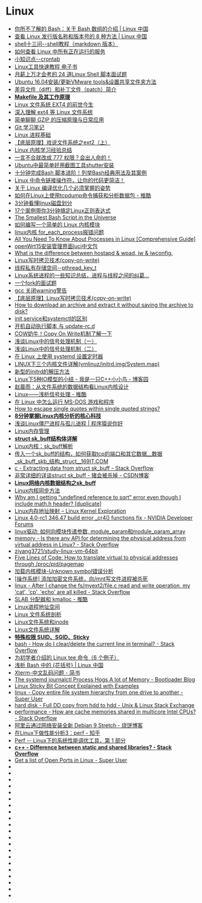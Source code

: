 # Linux

*   [你所不了解的 Bash：关于 Bash 数组的介绍 | Linux 中国](https://mp.weixin.qq.com/s?__biz=MjM5NjQ4MjYwMQ==&mid=2664611625&idx=2&sn=3972c9c37c35feade483a6d217a691af&chksm=bdce846f8ab90d793a14da241cd320e04932320287b95c6c7f4d965f0a96dd9bb567a35c1362&mpshare=1&scene=23&srcid=0715VvYjkiRJyhosbgVaD6bo#rd)
*   [查看 Linux 发行版名称和版本号的 8 种方法 | Linux 中国](https://mp.weixin.qq.com/s?__biz=MjM5NjQ4MjYwMQ==&mid=2664610995&idx=1&sn=41b2af8ee8948a9ed69148a7d1d0c541&chksm=bdce87f58ab90ee38939bda56450c0ce7a3f59e82a99c655bea83b9a833ec86b9704ac3c3ae1&scene=0&ascene=7&devicetype=android-26&version=26060240&nettype=cmnet&abtest_cookie=BAABAAoACwAMAA0ABQA%2Bix4Ad4seAJaMHgBijR4APY4eAAAA&lang=zh_CN&pass_ticket=lsjKFFYwhPwYFJd2s14tuElFIajYhp0%2B2j9cB4nMURB%2BfNstjV18jIrVHLCtPI3z&wx_header=1)
*   [shell十三问--shell教程（markdown 版本）](https://github.com/wzb56/13_questions_of_shell)
*   [如何查看 Linux 中所有正在运行的服务](https://linux.cn/article-9918-1.html)
*   [小知识点--crontab](http://www.cnblogs.com/qiyeboy/p/9464262.html)
*   [Linux工具快速教程 电子书](https://linuxtools-rst.readthedocs.io/zh_CN/latest/index.html)
*   [月薪上万才会考的 24 道Linux Shell 脚本面试题](https://mp.weixin.qq.com/s?__biz=MzI4MDEwNzAzNg==&mid=2649444706&idx=1&sn=e96603a22a104933834b01d5fad13882&chksm=f3a27011c4d5f9074c91bb3f8b76e9a620be2f01b37136b1c8a56cee9c99a53e0d6bc37bb80c&mpshare=1&scene=23&srcid=0803uR0yQxj38XZhmNf0BJwZ#rd)
*   [Ubuntu 16.04安装/更新VMware tools&设置共享文件夹方法](https://blog.csdn.net/wkw1125/article/details/53946371)
*   [差异文件（diff）和补丁文件（patch）简介](https://linux.cn/article-10005-1.html)
*   [**Makefile 及其工作原理**](https://linux.cn/article-10001-1.html?utm_source=tuicool&utm_medium=referral)
*   [Linux 文件系统 EXT4 的前世今生](https://www.oschina.net/translate/introduction-ext4-filesystem)
*   [深入理解 ext4 等 Linux 文件系统](https://mp.weixin.qq.com/s?__biz=MzAxODI5ODMwOA==&mid=2666542848&idx=1&sn=329ba5ea024a6b27600ffe280b52cd02&chksm=80dcf3abb7ab7abdf123388514656dede3dd75725160947f9e06e6ae277971d473f3622b5914&mpshare=1&scene=23&srcid=0914ChLw8NlLioWLgXip38FY#rd)
*   [简单聊聊 GZIP 的压缩原理与日常应用](https://github.com/rccoder/blog/issues/32?utm_source=tuicool&utm_medium=referral)
*   [Git 学习笔记](http://www.ppbibo.info/?p=354)
*   [Linux 进程基础](https://mp.weixin.qq.com/s?__biz=MzAxODI5ODMwOA==&mid=2666542882&idx=2&sn=f8a2ce32d9309425884e477457c4216d&chksm=80dcf389b7ab7a9f38d5a5c03c006e4771838e901b088297f93985a7b2ccbe0bd9dfaae5be11&mpshare=1&scene=23&srcid=09208B1FbTVhkKgAcv3wRas8#rd)
*   [【底层原理】戏说文件系统之ext2（上）](https://mp.weixin.qq.com/s?__biz=MzIwNTc4NTEwOQ==&mid=2247485761&idx=1&sn=65b709f060444db199420e1f6b24d31c&chksm=972ad83ba05d512d0a53001b9a84269a3ddfef13cc7a8eef060735f5ffabb63b9712a1fb8e1e&mpshare=1&scene=23&srcid=0920seDYTZekH7QWpq50AAzF#rd)
*   [Linux 内核学习经验总结](https://mp.weixin.qq.com/s?__biz=MzA3OTgyMDcwNg==&mid=2650635730&idx=1&sn=af05930e99412f34b714f4b29c0ab81c&chksm=87a47f1fb0d3f609a0d2f41a8dac29ccfe6caf4e97b7830e3b7f5f42da2f3c55ab63f789444e&mpshare=1&scene=23&srcid=0920ElJKozobODBwd44oVswv#rd)
*   [一言不合就改成 777 权限？会出人命的！](https://mp.weixin.qq.com/s?__biz=MzAwOTQ4MzY1Nw==&mid=2247486747&idx=1&sn=2d260a3db1b63432f8ddea970abfd181&chksm=9b5fa9fdac2820eb61c13b89c869e6131cfdeae4c403e8db77fc6f5e659129c1eea2de85c012&mpshare=1&scene=23&srcid=0920I5XqiG1Y60KzcncIeB0y#rd)
*   [Ubuntu中最简单好用截图工具shutter安装](https://blog.csdn.net/wd2014610/article/details/72860009)
*   [十分钟完成Bash 脚本进阶！列举Bash经典用法及其案例](https://mp.weixin.qq.com/s?__biz=MzI0MDQ4MTM5NQ==&mid=2247486900&idx=1&sn=49a671a6509a70a8e71fff7ae0d22f2c&chksm=e91b68a8de6ce1be5165b5e81d4e461c7d9267bd79d28646fe44b2c453f773fd49d6f663f2f1&mpshare=1&scene=23&srcid=0920iaG0a3z7xR7LhRFQ56qD#rd)
*   [Linux 中命令链接操作符，让你的代码更简洁！](https://mp.weixin.qq.com/s?__biz=MzA3OTgyMDcwNg==&mid=2650635721&idx=1&sn=c1b1955b76a246ed90b420b8fadd46d1&chksm=87a47f04b0d3f6124c301fbba58cc52aca7f96c638f77ba169af878f6f0cde66c80ab887f4f5&mpshare=1&scene=23&srcid=09260ubcNdJQ2EziLSnqEvyr#rd)
*   [关于 Linux 编译优化几个必须掌握的姿势](https://mp.weixin.qq.com/s/CIYzI6SAWcHWTD6z3PvOuQ?utm_source=tuicool&utm_medium=referral)
*   [如何在Linux上使用tcpdump命令捕获和分析数据包 - 推酷](http://os.51cto.com/art/201809/584122.htm?utm_source=tuicool&utm_medium=referral)
*   [3分钟看懂linux磁盘划分](https://mp.weixin.qq.com/s?__biz=MzI4MDEwNzAzNg==&mid=2649444877&idx=1&sn=62bb9e5612da34dfacb943f0ce6af9bb&chksm=f3a2737ec4d5fa6805a5d2d748c0b906a4c2707dc72361fb9cc4677e88cad7f246d6fbb61f8b&scene=0&ascene=14&devicetype=android-26&version=26060739&nettype=cmnet&abtest_cookie=AwABAAoACwAMAAYAPoseACWXHgAKmB4ANpgeAHeYHgChmB4AAAA%3D&lang=zh_CN&pass_ticket=tqg0vPML%2BTARLJOLY%2Ftw59g6C1%2Bf20Y782OQrJaIhR2lXQpvSa3mHgK6ggoIP0Ak&wx_header=1)
*   [17个案例带你3分钟搞定Linux正则表达式](https://mp.weixin.qq.com/s?__biz=MzI4MDEwNzAzNg==&mid=2649445080&idx=1&sn=16355547d16aadfe6e0856e6918e8056&chksm=f3a273abc4d5fabde136d578ca41990f4c99d83f9b7d3788f01178fd384a4fc5a729b2097c45&mpshare=1&scene=23&srcid=09287O5TcbuBAYdDKng1UP33#rd)
*   [The Smallest Bash Script in the Universe](https://blog.twentytwotabs.com/the-smallest-bash-program-in-the-universe/)
*   [如何编写一个简单的 Linux 内核模块](https://www.oschina.net/translate/writing-a-simple-linux-kernel-module?utm_source=tuicool&utm_medium=referral)
*   [linux内核 for_each_process报错问题](https://blog.csdn.net/zyf2333/article/details/80042893)
*   [All You Need To Know About Processes in Linux [Comprehensive Guide]](https://www.tecmint.com/linux-process-management/)
*   [openWrt15安装管理界面luci中文包](http://blog.sina.com.cn/s/blog_5f66526e0102werg.html)
*   [What is the difference between hostapd & wpad, iw & iwconfig.](https://forum.archive.openwrt.org/viewtopic.php?id=32555)
*   [Linux写时拷贝技术(copy-on-write)](http://www.cnblogs.com/biyeymyhjob/archive/2012/07/20/2601655.html?utm_source=tuicool&utm_medium=referral)
*   [线程私有存储空间--pthread_key_t](https://blog.csdn.net/yusiguyuan/article/details/21785641)
*   [Linux系统进程的一些知识总结，进程与线程之间的纠葛...](http://os.51cto.com/art/201805/575068.htm?utm_source=tuicool&utm_medium=referral)
*   [一个fork的面试题](https://www.cnblogs.com/ittinybird/p/4492098.html)
*   [gcc 关闭warning警告](https://blog.csdn.net/qq_14821541/article/details/54314490)
*   [【底层原理】Linux写时拷贝技术(copy-on-write)](https://mp.weixin.qq.com/s?__biz=MzIwNTc4NTEwOQ==&mid=2247486044&idx=1&sn=0fb6684d56d647a7af8c6903530987ba&chksm=972adb26a05d52303388512d4d6ef25063a2dcec4309e7175148b4da77c3b7db62fff6d7e651&mpshare=1&scene=23&srcid=1023geH04ieRruoV1cdJTXXD#rd)
*   [How to download an archive and extract it without saving the archive to disk?](https://unix.stackexchange.com/questions/85194/how-to-download-an-archive-and-extract-it-without-saving-the-archive-to-disk)
*   [init,service和systemctl的区别](https://blog.csdn.net/lineuman/article/details/52578399)
*   [开机自动执行脚本 与 update-rc.d](https://blog.csdn.net/jiaoyongqing134/article/details/54914808)
*   [COW奶牛！Copy On Write机制了解一下](http://www.cnblogs.com/Java3y/p/9884583.html?utm_source=tuicool&utm_medium=referral)
*   [浅谈Linux中的信号处理机制（一）](https://www.cnblogs.com/ittinybird/p/4777047.html)
*   [浅谈Linux中的信号处理机制（二）](https://www.cnblogs.com/ittinybird/p/4817032.html)
*   [在 Linux 上使用 systemd 设置定时器](https://linux.cn/article-10182-1.html)
*   [LINUX下三个内核文件详解(vmlinuz/initrd.img/System.map)](http://www.path8.net/tn/archives/5304)
*   [新型的initrd的解压方法](https://blog.csdn.net/xiaofeng_yan/article/details/83303544)
*   [Linux下5种IO模型的小结 - 我是一只C++小小鸟 - 博客园](https://www.cnblogs.com/ittinybird/p/4666044.html)
*   [赵晨雨：从文件系统的数据结构看Linux内核设计](https://mp.weixin.qq.com/s/iItbscZ7V6_Kmmtq_KAaHQ?utm_source=tuicool&utm_medium=referral)
*   [Linux——浅析信号处理 - 推酷](http://www.cnblogs.com/tp-16b/p/9011104.html?utm_source=tuicool&utm_medium=referral)
*   [在 Linux 中怎么运行 MS-DOS 游戏和程序](https://linux.cn/article-10226-1.html?utm_source=tuicool&utm_medium=referral)
*   [How to escape single quotes within single quoted strings?](https://stackoverflow.com/questions/1250079/how-to-escape-single-quotes-within-single-quoted-strings)
*   [**8分钟掌握Linux内核分析的核心科技**](https://mp.weixin.qq.com/s?__biz=MzA3OTgyMDcwNg==&mid=2650636169&idx=1&sn=fb76523b0c204aa98a75421ffccd61ce&chksm=87a47d44b0d3f4523c4a3b14ac96292b67f8bac5d0f2a34c862810ae8296e4f8920a44770f21&mpshare=1&scene=23&srcid=120440MnR3jDFkxNdzhZJ2pw#rd)
*   [浅谈Linux僵尸进程与孤儿进程 | 程序猿说你好](https://monkeysayhi.github.io/2018/12/05/%E6%B5%85%E8%B0%88Linux%E5%83%B5%E5%B0%B8%E8%BF%9B%E7%A8%8B%E4%B8%8E%E5%AD%A4%E5%84%BF%E8%BF%9B%E7%A8%8B/?utm_source=tuicool&utm_medium=referral)
*   [Linux内存管理](http://vinllen.com/linuxnei-cun-guan-li/)
*   [**struct sk_buff结构体详解**](https://blog.csdn.net/jrunw/article/details/70597096)
*   [Linux内核：sk_buff解析](https://www.cnblogs.com/tzh36/p/5424564.html)
*   [传入一个sk_buff的结构，如何获取tcp的端口和其它数据__数据_sk_buff_skb_结构_struct__169IT.COM](http://www.169it.com/tech-qa-linux/article-11621262382804727052.html)
*   [c - Extracting data from struct sk_buff - Stack Overflow](https://stackoverflow.com/questions/13664783/extracting-data-from-struct-sk-buff)
*   [非常详细的详谈struct sk_buff - 猪会被杀掉 - CSDN博客](https://blog.csdn.net/zhuhuibeishadiao/article/details/51500720)
*   [**Linux网络内核数据结构之sk_buff**](http://vinllen.com/linuxwang-luo-nei-he-shu-ju-jie-gou-zhi-sk_buff/)
*   [Linux内核同步方法](http://vinllen.com/untitled/)
*   [Why am I getting “undefined reference to sqrt” error even though I include math.h header? [duplicate]](https://stackoverflow.com/questions/10409032/why-am-i-getting-undefined-reference-to-sqrt-error-even-though-i-include-math)
*   [Linux内存地址映射 – Linux Kernel Exploration](http://ilinuxkernel.com/?p=1276)
*   [Linux 4.0-rc1 346.47 build error _cr4() functions fix - NVIDIA Developer Forums](https://devtalk.nvidia.com/default/topic/813458/linux-4-0-rc1-346-47-build-error-_cr4-functions-fix/)
*   [linux驱动: 如何向模块传递参数, module_param和module_param_array](https://www.cnblogs.com/mylinux/p/5670279.html)
*   [memory - Is there any API for determining the physical address from virtual address in Linux? - Stack Overflow](https://stackoverflow.com/questions/5748492/is-there-any-api-for-determining-the-physical-address-from-virtual-address-in-li/45128487#45128487)
*   [ziyang3721/study-linux-vm-64bit](https://github.com/ziyang3721/study-linux-vm-64bit)
*   [Five Lines of Code: How to translate virtual to physical addresses through /proc/pid/pagemap](http://fivelinesofcode.blogspot.com/2014/03/how-to-translate-virtual-to-physical.html)
*   [加载内核模块-Unknown symbol错误分析](https://blog.csdn.net/wuyongpeng0912/article/details/46739233)
*   [[操作系统] 添加加密文件系统，向/mnt写文件进程被杀死](https://blog.csdn.net/ZJU_fish1996/article/details/53898839)
*   [linux - After I change the fs/myext2/file.c read and write operation, my 'cat', 'cp', 'echo' are all killed - Stack Overflow](https://stackoverflow.com/questions/48049016/after-i-change-the-fs-myext2-file-c-read-and-write-operation-my-cat-cp-e)
*   [SLAB 分配器和 kmalloc - 推酷](https://www.tuicool.com/articles/ZveEjej)
*   [Linux进程地址空间](http://vinllen.com/linuxjin-cheng-di-zhi-kong-jian/)
*   [Linux 文件系统剖析](https://www.ibm.com/developerworks/cn/linux/l-linux-filesystem/index.html)
*   [Linux文件系统和inode](https://www.jianshu.com/p/9ef6542ced92)
*   [Linux文件系统详解](https://juejin.im/post/5b8ba9e26fb9a019c372e100)
*   [**特殊权限 SUID、SGID、Sticky**](https://www.cnblogs.com/Q--T/p/7864795.html)
*   [bash - How do I clear/delete the current line in terminal? - Stack Overflow](https://stackoverflow.com/questions/9679776/how-do-i-clear-delete-the-current-line-in-terminal)
*   [为初学者介绍的 Linux tee 命令（6 个例子）](https://linux.cn/article-9435-1.html)
*   [浅析 Bash 中的 {花括号} | Linux 中国](https://mp.weixin.qq.com/s?__biz=MjM5NjQ4MjYwMQ==&mid=2664613691&idx=1&sn=fe69e21ce69c2702000a8cd5d9951aaa&chksm=bdcefc7d8ab9756b693a1416123b050a3351063f15c71060d4e9319be2001df8048764b403bf&mpshare=1&scene=23&srcid=#rd)
*   [Xterm-中文乱码问题 - 简书](https://www.jianshu.com/p/dfb3d784e248)
*   [The systemd journalctl Process Hogs A lot of Memory - Bootloader Blog](https://blog.kylemanna.com/linux/systemd-journalctl-memory-hog/)
*   [Linux Sticky Bit Concept Explained with Examples](https://www.thegeekstuff.com/2013/02/sticky-bit/?utm_source=feedburner)
*   [linux - Copy entire file system hierarchy from one drive to another - Super User](https://superuser.com/questions/307541/copy-entire-file-system-hierarchy-from-one-drive-to-another)
*   [hard disk - Full DD copy from hdd to hdd - Unix & Linux Stack Exchange](https://unix.stackexchange.com/questions/144172/full-dd-copy-from-hdd-to-hdd)
*   [performance - How are cache memories shared in multicore Intel CPUs? - Stack Overflow](https://stackoverflow.com/questions/944966/how-are-cache-memories-shared-in-multicore-intel-cpus)
*   [阿里云通过网络安装全新 Debian 9 Stretch - 烧饼博客](https://sb.sb/blog/install-debian-alibabacloud/)
*   [在Linux下做性能分析3：perf - 知乎](https://zhuanlan.zhihu.com/p/22194920)
*   [Perf -- Linux下的系统性能调优工具，第 1 部分](https://www.ibm.com/developerworks/cn/linux/l-cn-perf1/index.html)
*   [**c++ - Difference between static and shared libraries? - Stack Overflow**](https://stackoverflow.com/questions/2649334/difference-between-static-and-shared-libraries)
*   [Get a list of Open Ports in Linux - Super User](https://superuser.com/questions/529830/get-a-list-of-open-ports-in-linux)
*   []()
*   []()
*   []()
*   []()
*   []()
*   []()
*   []()
*   []()
*   []()
*   []()
*   []()
*   []()
*   []()
*   []()
*   []()
*   []()
*   []()
*   []()
*   []()
*   []()
*   []()


